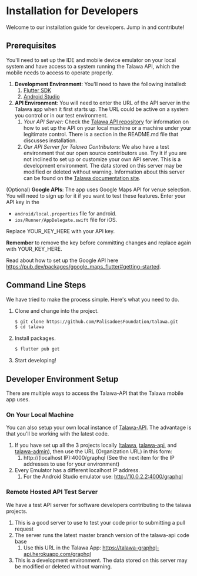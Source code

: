 # Installation for Developers
Welcome to our installation guide for developers. Jump in and contribute!

## Prerequisites

You'll need to set up the IDE and mobile device emulator on your local system and have access to a system running the Talawa API, which the mobile needs to access to operate properly.

1. **Development Environment**: You'll need to have the following installed:
    1. [Flutter SDK](https://flutter.dev/docs/get-started/install)
    1. [Android Studio](https://developer.android.com/studio)
1. **API Environment**: You will need to enter the URL of the API server in the Talawa app when it first starts up. The URL could be active on a system you control or in our test environment.
    1. *Your API Server:* Check the [Talawa API repository](https://github.com/PalisadoesFoundation/talawa-api) for information on how to set up the API on your local machine or a machine under your legitimate control. There is a section in the README.md file that discusses installation.
    2. *Our API Server for Talawa Contributors*: We also have a test environment that our open source contributors use. Try it if you are not inclined to set up or customize your own API server. This is a development environment. The data stored on this server may be modified or deleted without warning. Information about this server can be found on the [Talawa documentation site](https://palisadoesfoundation.github.io/talawa-docs/).

(Optional) **Google APIs**: The app uses Google Maps API for venue selection. You will need to sign up for it if you want to test these features. Enter your API key in the
- `android/local.properties` file for android.
- `ios/Runner/AppDelegate.swift` file for iOS.

Replace YOUR_KEY_HERE with your API key.

**Remember** to remove the key before committing changes and replace again with YOUR_KEY_HERE.

Read about how to set up the Google API here https://pub.dev/packages/google_maps_flutter#getting-started.

## Command Line Steps

We have tried to make the process simple. Here's what you need to do.

1. Clone and change into the project.
    ```sh
    $ git clone https://github.com/PalisadoesFoundation/talawa.git
    $ cd talawa
    ```
1. Install packages.
    ```sh
    $ flutter pub get
    ```
1. Start developing!

## Developer Environment Setup

There are multiple ways to access the Talawa-API that the Talawa mobile app uses.

### On Your Local Machine

You can also setup your own local instance of [Talawa-API](https://github.com/PalisadoesFoundation/talawa-api). The advantage is that you'll be working with the latest code.

1. If you have set up all the 3 projects locally ([talawa](https://github.com/PalisadoesFoundation/talawa), [talawa-api](https://github.com/PalisadoesFoundation/talawa-api), and [talawa-admin](https://github.com/PalisadoesFoundation/talawa-admin)), then use the URL (Organization URL) in this form:
    1. http://(localhost IP):4000/graphql (See the next item for the IP addresses to use for your environment)
1. Every Emulator has a different localhost IP address. 
    1. For the Android Studio emulator use: http://10.0.2.2:4000/graphql

### Remote Hosted API Test Server

We have a test API server for software developers contributing to the talawa projects.

1. This is a good server to use to test your code prior to submitting a pull request
1. The server runs the latest master branch version of the talawa-api code base
    1. Use this URL in the Talawa App: https://talawa-graphql-api.herokuapp.com/graphql
1. This is a development environment. The data stored on this server may be modified or deleted without warning.

